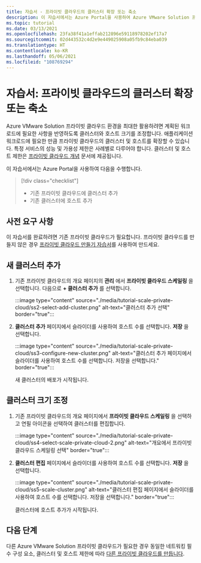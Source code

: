 ```yaml
---
title: 자습서 - 프라이빗 클라우드의 클러스터 확장 또는 축소
description: 이 자습서에서는 Azure Portal을 사용하여 Azure VMware Solution 프라이빗 클라우드의 크기를 조정합니다.
ms.topic: tutorial
ms.date: 03/13/2021
ms.openlocfilehash: 23fa38f41a1effab212896e59118978202ef17a7
ms.sourcegitcommit: 02d443532c4d2e9e449025908a05fb9c84eba039
ms.translationtype: HT
ms.contentlocale: ko-KR
ms.lasthandoff: 05/06/2021
ms.locfileid: "108769294"
---
```

# <a name="tutorial-expand-or-shrink-clusters-in-a-private-cloud"></a>자습서: 프라이빗 클라우드의 클러스터 확장 또는 축소

Azure VMware Solution 프라이빗 클라우드 환경을 최대한 활용하려면 계획된 워크로드에 필요한 사항을 반영하도록 클러스터와 호스트 크기를 조정합니다. 애플리케이션 워크로드에 필요한 만큼 프라이빗 클라우드의 클러스터 및 호스트를 확장할 수 있습니다. 특정 서비스의 성능 및 가용성 제한은 사례별로 다루어야 합니다. 클러스터 및 호스트 제한은 [프라이빗 클라우드 개념](concepts-private-clouds-clusters.md) 문서에 제공됩니다.

이 자습서에서는 Azure Portal을 사용하여 다음을 수행합니다.

> [!div class="checklist"]
> * 기존 프라이빗 클라우드에 클러스터 추가
> * 기존 클러스터에 호스트 추가

## <a name="prerequisites"></a>사전 요구 사항

이 자습서를 완료하려면 기존 프라이빗 클라우드가 필요합니다. 프라이빗 클라우드를 만들지 않은 경우 [프라이빗 클라우드 만들기 자습서](tutorial-create-private-cloud.md)를 사용하여 만드세요. 

## <a name="add-a-new-cluster"></a>새 클러스터 추가

1. 기존 프라이빗 클라우드의 개요 페이지의 **관리** 에서 **프라이빗 클라우드 스케일링** 을 선택합니다. 다음으로 **+ 클러스터 추가** 를 선택합니다.

   :::image type="content" source="./media/tutorial-scale-private-cloud/ss2-select-add-cluster.png" alt-text="클러스터 추가 선택" border="true":::

1. **클러스터 추가** 페이지에서 슬라이더를 사용하여 호스트 수를 선택합니다. **저장** 을 선택합니다.

   :::image type="content" source="./media/tutorial-scale-private-cloud/ss3-configure-new-cluster.png" alt-text="클러스터 추가 페이지에서 슬라이더를 사용하여 호스트 수를 선택합니다. 저장을 선택합니다." border="true":::

   새 클러스터의 배포가 시작됩니다.

## <a name="scale-a-cluster"></a>클러스터 크기 조정 

1. 기존 프라이빗 클라우드의 개요 페이지에서 **프라이빗 클라우드 스케일링** 을 선택하고 연필 아이콘을 선택하여 클러스터를 편집합니다.

   :::image type="content" source="./media/tutorial-scale-private-cloud/ss4-select-scale-private-cloud-2.png" alt-text="개요에서 프라이빗 클라우드 스케일링 선택" border="true":::

1. **클러스터 편집** 페이지에서 슬라이더를 사용하여 호스트 수를 선택합니다. **저장** 을 선택합니다.

   :::image type="content" source="./media/tutorial-scale-private-cloud/ss5-scale-cluster.png" alt-text="클러스터 편집 페이지에서 슬라이더를 사용하여 호스트 수를 선택합니다. 저장을 선택합니다." border="true":::

   클러스터에 호스트 추가가 시작됩니다.

## <a name="next-steps"></a>다음 단계

다른 Azure VMware Solution 프라이빗 클라우드가 필요한 경우 동일한 네트워킹 필수 구성 요소, 클러스터 및 호스트 제한에 따라 [다른 프라이빗 클라우드를 만듭니다](tutorial-create-private-cloud.md).

<!-- LINKS - external-->

<!-- LINKS - internal -->
